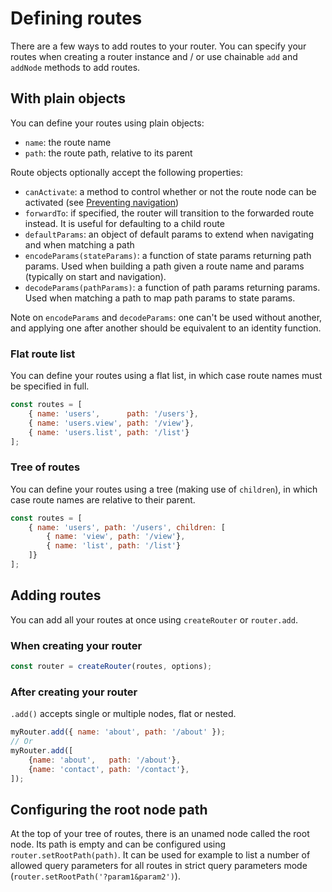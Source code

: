 # Defining routes

There are a few ways to add routes to your router. You can specify your routes when creating a router instance and / or use chainable `add` and `addNode` methods to add routes.

## With plain objects

You can define your routes using plain objects:
- `name`: the route name
- `path`: the route path, relative to its parent

Route objects optionally accept the following properties:
- `canActivate`: a method to control whether or not the route node can be activated (see [Preventing navigation](./preventing-navigation.html))
- `forwardTo`: if specified, the router will transition to the forwarded route instead. It is useful for defaulting to a child route
- `defaultParams`: an object of default params to extend when navigating and when matching a path
- `encodeParams(stateParams)`: a function of state params returning path params. Used when building a path given a route name and params (typically on start and navigation).
- `decodeParams(pathParams)`: a function of path params returning params. Used when matching a path to map path params to state params.

Note on `encodeParams` and `decodeParams`: one can't be used without another, and applying one after another should be equivalent to an identity function.


### Flat route list

You can define your routes using a flat list, in which case route names must be specified in full.

```javascript
const routes = [
    { name: 'users',      path: '/users'},
    { name: 'users.view', path: '/view'},
    { name: 'users.list', path: '/list'}
];
```

### Tree of routes

You can define your routes using a tree (making use of `children`), in which case route names are relative to their parent.

```javascript
const routes = [
    { name: 'users', path: '/users', children: [
        { name: 'view', path: '/view'},
        { name: 'list', path: '/list'}
    ]}
];
```


## Adding routes

You can add all your routes at once using `createRouter` or `router.add`.

### When creating your router

```javascript
const router = createRouter(routes, options);
```

### After creating your router

`.add()` accepts single or multiple nodes, flat or nested.

```javascript
myRouter.add({ name: 'about', path: '/about' });
// Or
myRouter.add([
    {name: 'about',   path: '/about'},
    {name: 'contact', path: '/contact'},
]);
```


## Configuring the root node path

At the top of your tree of routes, there is an unamed node called the root node. Its path is empty and can be configured using `router.setRootPath(path)`. It can be used for example to list a number of allowed query parameters for all routes in strict query parameters mode (`router.setRootPath('?param1&param2')`).
